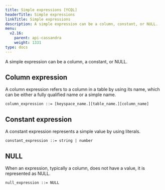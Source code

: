 ```yaml
---
title: Simple expressions [YCQL]
headerTitle: Simple expressions
linkTitle: Simple expressions
description: A simple expression can be a column, constant, or NULL.
menu:
  v2.16:
    parent: api-cassandra
    weight: 1331
type: docs
---
```


A simple expression can be a column, a constant, or NULL.

## Column expression

A column expression refers to a column in a table by using its name, which can be either a fully qualified name or a simple name.

```
column_expression ::= [keyspace_name.][table_name.][column_name]
```

## Constant expression

A constant expression represents a simple value by using literals.

```
constant_expression ::= string | number
```

## NULL

When an expression, typically a column, does not have a value, it is represented as NULL.

```
null_expression ::= NULL
```

